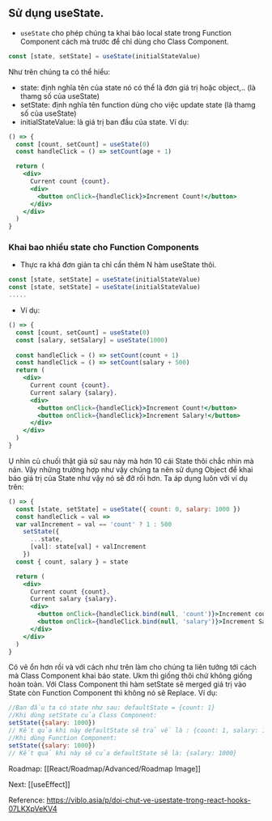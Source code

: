 ## Sử dụng useState.

-   `useState` cho phép chúng ta khai báo local state trong Function Component cách mà trước để chỉ dùng cho Class Component.

```jsx
const [state, setState] = useState(initialStateValue)
```

Như trên chúng ta có thể hiểu:

-   state: định nghĩa tên của state nó có thể là đơn giá trị hoặc object,.. (là thamg số của useState)
-   setState: định nghĩa tên function dùng cho việc update state (là thamg số của useState)
-   initialStateValue: là giá trị ban đầu của state. Ví dụ:


```jsx
() => {
  const [count, setCount] = useState(0)
  const handleClick = () => setCount(age + 1)

  return (
    <div>
      Current count {count}.
      <div>
        <button onClick={handleClick}>Increment Count!</button>
      </div>
    </div>
  )
}
```


### Khai bao nhiều state cho Function Components

-   Thực ra khá đơn giản ta chỉ cần thêm N hàm useState thôi.

```jsx
const [state, setState] = useState(initialStateValue)
const [state, setState] = useState(initialStateValue)
.....
```

-   Ví dụ:

```jsx
() => {
  const [count, setCount] = useState(0)
  const [salary, setSalary] = useState(1000)
  
  const handleClick = () => setCount(count + 1)
  const handleClick = () => setCount(salary + 500)
  return (
    <div>
      Current count {count}.
      Current salary {salary}.
      <div>
        <button onClick={handleClick}>Increment Count!</button>
        <button onClick={handleClick}>Increment Salary!</button>
      </div>
    </div>
  )
}
```

Ụ nhìn củ chuối thật giả sử sau này mà hơn 10 cái State thôi chắc nhìn mà nản. Vậy những trường hợp như vậy chúng ta nên sử dụng Object để khai báo giá trị của State như vậy nó sẽ đỡ rối hơn. Ta áp dụng luôn với ví dụ trên:

```jsx
() => {
  const [state, setState] = useState({ count: 0, salary: 1000 })
  const handleClick = val =>
  var valIncrement = val == 'count' ? 1 : 500
    setState({
      ...state,
      [val]: state[val] + valIncrement
    })
  const { count, salary } = state

  return (
    <div>
      Current count {count}.
      Current salary {salary}.
      <div>
        <button onClick={handleClick.bind(null, 'count')}>Increment count!</button>
        <button onClick={handleClick.bind(null, 'salary')}>Increment Salary!</button>
      </div>
    </div>
  )
}
```

Có vẻ ổn hơn rồi và với cách như trên làm cho chúng ta liên tưởng tới cách mà Class Component khai báo state. Ukm thì giống thôi chứ không giống hoàn toàn. Với Class Component thì hàm setState sẽ merged giá trị vào State còn Function Component thì không nó sẽ Replace. Ví dụ:

```jsx
//Ban đầu ta có state như sau: defaultState = {count: 1}
//Khi dùng setState của Class Component:
setState({salary: 1000}) 
// Kết qủa khi này defaultState sẽ trả về là : {count: 1, salary: 1000}
//Khi dùng Function Component:
setState({salary: 1000})
// Kết quả khi này sẽ của defaultState sẽ là: {salary: 1000}
```



Roadmap: [[React/Roadmap/Advanced/Roadmap Image]]

Next: [[useEffect]]

Reference: https://viblo.asia/p/doi-chut-ve-usestate-trong-react-hooks-07LKXpVeKV4